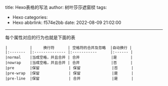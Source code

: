 title: Hexo表格的写法
author: 树叶莎莎遮窗棂
tags:
  - Hexo
categories:
  - Hexo
abbrlink: f574e2bb
date: 2022-08-09 21:02:00
---
每个属性对应的行为也就是下面的表


```
|          |     换行符      | 空格符的合并及忽略  |自动换行 |
|:-------  |:-------------- |:-----------      |:------ |
|normal    |当成空格，并且合并 |	合并       	    |是      |
|nowrap	   |当成空格，并且合并 |	合并	            |否      |
|pre	   |保留	           | 保留              |否      |
|pre-wrap  |保留             | 保留              |是      |
|pre-line  |保留	           | 合并              |是      |
```



